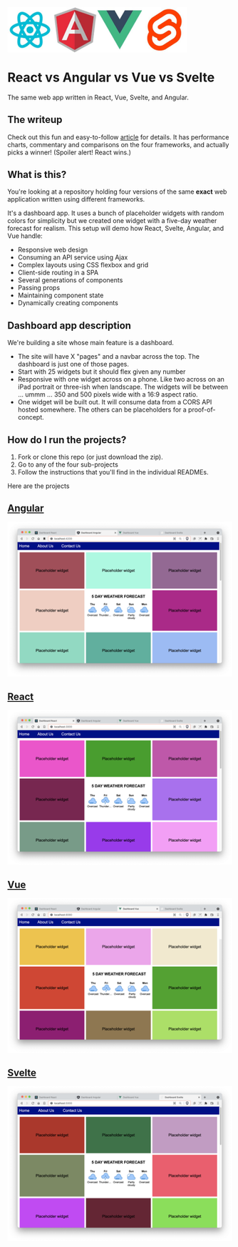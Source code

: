 <div style="display: flex; text-align: center">
<img src="./screenshots/reactLogo.jpg" alt="React" style="width: 20%" />
<img src="./screenshots/angularLogo.jpg" alt="Angular" style="width: 20%" />
<img src="./screenshots/vueLogo.jpg" alt="Vue" style="width: 20%" />
<img src="./screenshots/svelteLogo.jpg" alt="Svelte" style="width: 20%" />
</div>

# React vs Angular vs Vue vs Svelte
The same web app written in React, Vue, Svelte, and Angular.

## The writeup
Check out this fun and easy-to-follow [article](https://www.accelebrate.com/blog/react-angular-vue-svelte-comparison) for details. It has performance charts, commentary and comparisons on the four frameworks, and actually picks a winner! (Spoiler alert! React wins.) 

## What is this?
You're looking at a repository holding four versions of the same **exact** web application written using different frameworks.

It's a dashboard app. It uses a bunch of placeholder widgets with random colors for simplicity but we created one widget with a five-day weather forecast for realism. This setup will demo how React, Svelte, Angular, and Vue handle:
- Responsive web design
- Consuming an API service using Ajax
- Complex layouts using CSS flexbox and grid
- Client-side routing in a SPA
- Several generations of components
- Passing props
- Maintaining component state
- Dynamically creating components

## Dashboard app description
We're building a site whose main feature is a dashboard. 
- The site will have X "pages" and a navbar across the top. The dashboard is just one of those pages.
- Start with 25 widgets but it should flex given any number
- Responsive with one widget across on a phone. Like two across on an iPad portrait or three-ish when landscape. The widgets will be between ... ummm ... 350 and 500 pixels wide with a 16:9 aspect ratio.
- One widget will be built out. It will consume data from a CORS API hosted somewhere. The others can be placeholders for a proof-of-concept.

## How do I run the projects?
1. Fork or clone this repo (or just download the zip).
2. Go to any of the four sub-projects
3. Follow the instructions that you'll find in the individual READMEs.

Here are the projects
## [Angular](./dashboard-angular)
![Screengrab with Angular](screenshots/Angular.png)

## [React](./dashboard-react)
![Screengrab with React](./screenshots/React.png?raw=true)

## [Vue](./dashboard-vue)
![Screengrab with Vue](screenshots/Vue.png)

## [Svelte](./dashboard-svelte)
![Screengrab with Svelte](screenshots/Svelte.png)
